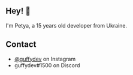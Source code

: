 <!-- <h1 align="center">
  <img src="" alt="Petya Storozhuk" />
</h1> -->

## Hey! 👋
I'm Petya, a 15 years old developer from Ukraine.

<!-- ## Bio
- **2007** - Born in Ivano-Frankivsk, Ukraine.
- **2019** - First interest in programming, not full training
- **2020** - First freelance order (website development on WordPress, link lost)
- **16 Oct, 2022** - Grabbed my head, started normal coding training
-->

<!--## Skills
- 👨‍💻 -->

## Contact
- [@guffydev](https://instagram.com/guffydev) on Instagram
- guffydev#1500 on Discord
